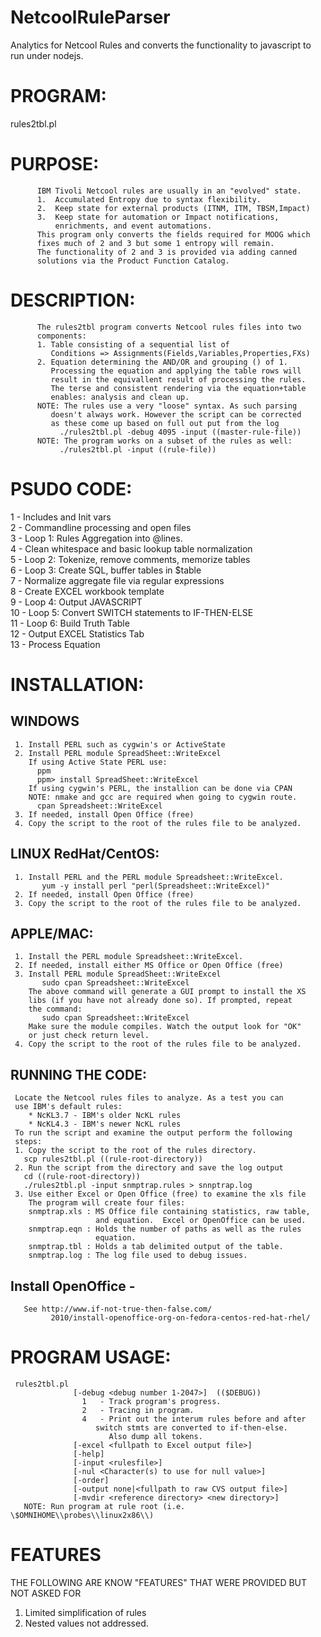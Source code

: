 # NetcoolRuleParser
Analytics for Netcool Rules and converts the functionality to javascript to run under nodejs.

# PROGRAM: 

rules2tbl.pl                                                 

# PURPOSE:                                                              

          IBM Tivoli Netcool rules are usually in an "evolved" state.  
          1.  Accumulated Entropy due to syntax flexibility.           
          2.  Keep state for external products (ITNM, ITM, TBSM,Impact)
          3.  Keep state for automation or Impact notifications,       
              enrichments, and event automations.                      
          This program only converts the fields required for MOOG which
          fixes much of 2 and 3 but some 1 entropy will remain.     
          The functionality of 2 and 3 is provided via adding canned 
          solutions via the Product Function Catalog.                  

# DESCRIPTION:                                                          

          The rules2tbl program converts Netcool rules files into two  
          components:                                                  
          1. Table consisting of a sequential list of                  
             Conditions => Assignments(Fields,Variables,Properties,FXs)
          2. Equation determining the AND/OR and grouping () of 1.    
             Processing the equation and applying the table rows will  
             result in the equivallent result of processing the rules. 
             The terse and consistent rendering via the equation+table 
             enables: analysis and clean up.                           
          NOTE: The rules use a very "loose" syntax. As such parsing   
             doesn't always work. However the script can be corrected  
             as these come up based on full out put from the log       
               ./rules2tbl.pl -debug 4095 -input ((master-rule-file))  
          NOTE: The program works on a subset of the rules as well:    
               ./rules2tbl.pl -input ((rule-file))                     

# PSUDO CODE:                                                           

 1  - Includes and Init vars                                           
 2  - Commandline processing and open files                            
 3  - Loop 1: Rules Aggregation into @lines.                            
 4  - Clean whitespace and basic lookup table normalization            
 5  - Loop 2: Tokenize, remove comments, memorize tables               
 6  - Loop 3: Create SQL, buffer tables in $table                      
 7  - Normalize aggregate file via regular expressions                 
 8  - Create EXCEL workbook template                                   
 9  - Loop 4: Output JAVASCRIPT                                        
 10 - Loop 5: Convert SWITCH statements to IF-THEN-ELSE                
 11 - Loop 6: Build Truth Table                                        
 12 - Output EXCEL Statistics Tab                                      
 13 - Process Equation                                                 

# INSTALLATION:                                                         

## WINDOWS                                                             

     1. Install PERL such as cygwin's or ActiveState                   
     2. Install PERL module SpreadSheet::WriteExcel                    
        If using Active State PERL use:                                
          ppm                                                          
          ppm> install SpreadSheet::WriteExcel                         
        If using cygwin's PERL, the installion can be done via CPAN    
        NOTE: nmake and gcc are required when going to cygwin route.   
          cpan Spreadsheet::WriteExcel                                 
     3. If needed, install Open Office (free)                          
     4. Copy the script to the root of the rules file to be analyzed.

## LINUX RedHat/CentOS:                                                

     1. Install PERL and the PERL module Spreadsheet::WriteExcel.      
           yum -y install perl "perl(Spreadsheet::WriteExcel)"         
     2. If needed, install Open Office (free)                          
     3. Copy the script to the root of the rules file to be analyzed.

## APPLE/MAC:                                                          

     1. Install the PERL module Spreadsheet::WriteExcel.               
     2. If needed, install either MS Office or Open Office (free)      
     3. Install PERL module SpreadSheet::WriteExcel                    
           sudo cpan Spreadsheet::WriteExcel                           
        The above command will generate a GUI prompt to install the XS 
        libs (if you have not already done so). If prompted, repeat    
        the command:                                                   
           sudo cpan Spreadsheet::WriteExcel                           
        Make sure the module compiles. Watch the output look for "OK"  
        or just check return level.                                    
     4. Copy the script to the root of the rules file to be analyzed.

## RUNNING THE CODE:                                                        

     Locate the Netcool rules files to analyze. As a test you can
     use IBM's default rules:
        * NcKL3.7 - IBM's older NcKL rules                             
        * NcKL4.3 - IBM's newer NcKL rules                             
     To run the script and examine the output perform the following    
     steps:                                                            
     1. Copy the script to the root of the rules directory.            
       scp rules2tbl.pl ((rule-root-directory))                        
     2. Run the script from the directory and save the log output      
       cd ((rule-root-directory))                                      
       ./rules2tbl.pl -input snmptrap.rules > snnptrap.log             
     3. Use either Excel or Open Office (free) to examine the xls file 
        The program will create four files:                            
        snmptrap.xls : MS Office file containing statistics, raw table,
                       and equation.  Excel or OpenOffice can be used. 
        snmptrap.eqn : Holds the number of paths as well as the rules  
                       equation.                                       
        snmptrap.tbl : Holds a tab delimited output of the table.      
        snmptrap.log : The log file used to debug issues.              

## Install OpenOffice -                                                  

       See http://www.if-not-true-then-false.com/                      
             2010/install-openoffice-org-on-fedora-centos-red-hat-rhel/

# PROGRAM USAGE:                                                        

     rules2tbl.pl                                                          
                  [-debug <debug number 1-2047>]  (($DEBUG))           
                    1   - Track program's progress.                    
                    2   - Tracing in program.                          
                    4   - Print out the interum rules before and after 
	                   switch stmts are converted to if-then-else.  
                          Also dump all tokens.                        
                  [-excel <fullpath to Excel output file>]             
                  [-help]                                              
                  [-input <rulesfile>]                                 
                  [-nul <Character(s) to use for null value>]          
                  [-order]                                             
                  [-output none|<fullpath to raw CVS output file>]     
                  [-mvdir <reference directory> <new directory>]       
       NOTE: Run program at rule root (i.e. \$OMNIHOME\\probes\\linux2x86\\)

# FEATURES

 THE FOLLOWING ARE KNOW "FEATURES" THAT WERE PROVIDED BUT NOT ASKED FOR
 1. Limited simplification of rules                                    
 2. Nested values not addressed.                                       


